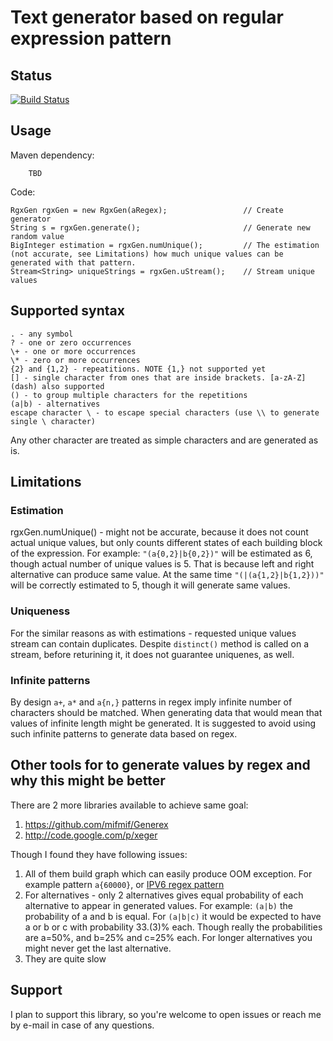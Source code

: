 # Text generator based on regular expression pattern

## Status

[![Build Status](https://travis-ci.com/curious-odd-man/RgxGen.svg?branch=master)](https://travis-ci.com/curious-odd-man/RgxGen)

## Usage

Maven dependency:
```
    TBD
```

Code: 
```
RgxGen rgxGen = new RgxGen(aRegex);                 // Create generator
String s = rgxGen.generate();                       // Generate new random value
BigInteger estimation = rgxGen.numUnique();         // The estimation (not accurate, see Limitations) how much unique values can be generated with that pattern.
Stream<String> uniqueStrings = rgxGen.uStream();    // Stream unique values
```

## Supported syntax

```
. - any symbol
? - one or zero occurrences
\+ - one or more occurrences
\* - zero or more occurrences
{2} and {1,2} - repeatitions. NOTE {1,} not supported yet
[] - single character from ones that are inside brackets. [a-zA-Z] (dash) also supported
() - to group multiple characters for the repetitions
(a|b) - alternatives 
escape character \ - to escape special characters (use \\ to generate single \ character)
```

Any other character are treated as simple characters and are generated as is.

## Limitations

### Estimation
rgxGen.numUnique() - might not be accurate, because it does not count actual unique values, but only counts different states of each building block of the expression.
For example: `"(a{0,2}|b{0,2})"`  will be estimated as 6, though actual number of unique values is 5. 
That is because left and right alternative can produce same value.
At the same time `"(|(a{1,2}|b{1,2}))"` will be correctly estimated to 5, though it will generate same values.

### Uniqueness

For the similar reasons as with estimations - requested unique values stream can contain duplicates. 
Despite `distinct()` method is called on a stream, before returining it, it does not guarantee uniquenes, as well.

### Infinite patterns

By design `a+`, `a*` and `a{n,}` patterns in regex imply infinite number of characters should be matched.
When generating data that would mean that values of infinite length might be generated.
It is suggested to avoid using such infinite patterns to generate data based on regex.

## Other tools for to generate values by regex and why this might be better

There are 2 more libraries available to achieve same goal:
1. https://github.com/mifmif/Generex
1. http://code.google.com/p/xeger

Though I found they have following issues:
1. All of them build graph which can easily produce OOM exception. For example pattern `a{60000}`, or [IPV6 regex pattern](https://stackoverflow.com/questions/53497/regular-expression-that-matches-valid-ipv6-addresses)
1. For alternatives - only 2 alternatives gives equal probability of each alternative to appear in generated values. For example: `(a|b)` the probability of a and b is equal. For `(a|b|c)` it would be expected to have a or b or c with probability 33.(3)% each. Though really the probabilities are a=50%, and b=25% and c=25% each. For longer alternatives you might never get the last alternative.
1. They are quite slow

## Support

I plan to support this library, so you're welcome to open issues or reach me by e-mail in case of any questions.